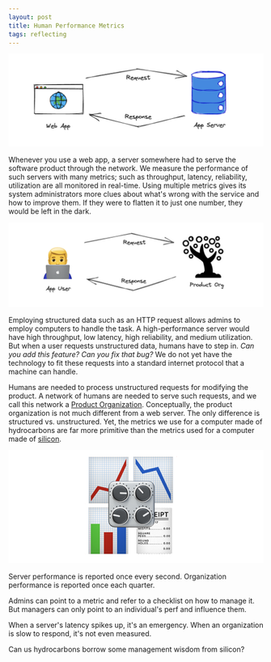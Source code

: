 ```yaml
---
layout: post
title: Human Performance Metrics
tags: reflecting
---
```


![web-app](assets/metrics/web-app.png)

Whenever you use a web app, a server somewhere had to serve the software product through the network. We measure the performance of such servers with many metrics; such as throughput, latency, reliability, utilization are all monitored in real-time. Using multiple metrics gives its system administrators more clues about what's wrong with the service and how to improve them. If they were to flatten it to just one number, they would be left in the dark.

![user-org](assets/metrics/user-org.png)

Employing structured data such as an HTTP request allows admins to employ computers to handle the task. A high-performance server would have high throughput, low latency, high reliability, and medium utilization. But when a user requests unstructured data, humans have to step in. _Can you add this feature? Can you fix that bug?_ We do not yet have the technology to fit these requests into a standard internet protocol that a machine can handle.

Humans are needed to process unstructured requests for modifying the product. A network of humans are needed to serve such requests, and we call this network a [Product Organization](http://scrumbook.org.datasenter.no/sequences/product-organization-sequence.html). Conceptually, the product organization is not much different from a web server. The only difference is structured vs. unstructured. Yet, the metrics we use for a computer made of hydrocarbons are far more primitive than the metrics used for a computer made of [silicon](https://en.wikipedia.org/wiki/Silicon#:~:text=Labs%20in%201959.-,The%20%22Silicon%20Age%22,-refers%20to%20the). 

![knobs](assets/metrics/knobs.png)

Server performance is reported once every second. Organization performance is reported once each quarter. 

Admins can point to a metric and refer to a checklist on how to manage it. But managers can only point to an individual's perf and influence them.

When a server's latency spikes up, it's an emergency. When an organization is slow to respond, it's not even measured.

Can us hydrocarbons borrow some management wisdom from silicon?
